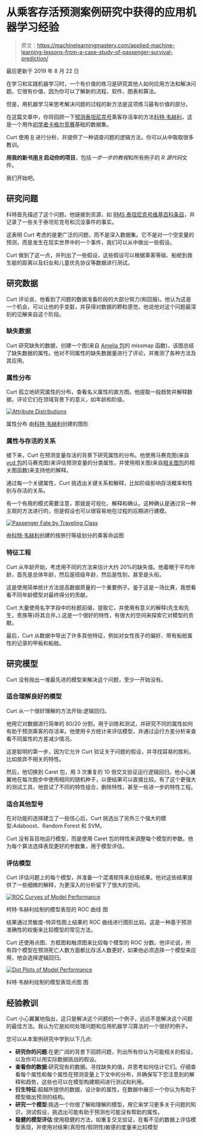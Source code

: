 # 从乘客存活预测案例研究中获得的应用机器学习经验

> 原文：<https://machinelearningmastery.com/applied-machine-learning-lessons-from-a-case-study-of-passenger-survival-prediction/>

最后更新于 2019 年 8 月 22 日

在学习和实践机器学习时，一个有价值的练习是研究其他人如何应用方法和解决问题。它很有价值，因为你可以了解新的流程、软件、图表和算法。

但是，用机器学习来思考解决问题的过程的新方法是这项练习最有价值的部分。

在这篇文章中，你将回顾一下[预测泰坦尼克号](https://github.com/wehrley/wehrley.github.io/blob/master/SOUPTONUTS.md)乘客存活率的方法[科特·韦赫利](https://www.kaggle.com/users/130117/curt-wehrley)，这是一个用作[初学者卡格尔竞赛](https://en.wikipedia.org/wiki/RMS_Titanic)基础的数据集。

Curt 使用 [R](https://machinelearningmastery.com/books-for-machine-learning-with-r/ "Books for Machine Learning with R") 进行分析，并提供了一种调查问题的逻辑方法，你可以从中吸取很多教训。

**用我的新书[用 R](https://machinelearningmastery.com/machine-learning-with-r/) 启动你的项目**，包括*一步一步的教程*和所有例子的 *R 源代码*文件。

我们开始吧。

## 研究问题

科特首先描述了这个问题。他链接到资源，如 [RMS 泰坦尼克号维基百科条目](https://en.wikipedia.org/wiki/RMS_Titanic)，并记录了一些关于泰坦尼克号和沉没事件的事实。

这表明 Curt 考虑的是更广泛的问题，而不是深入数据集。它不是对一个空变量的预测，而是发生在现实世界中的一个事件，我们可以从中做出一些假设。

Curt 做到了这一点，并列出了一些假设，这些假设可以根据乘客等级、船舱到救生艇的距离以及妇女和儿童优先协议等数据进行测试。

## 研究数据

Curt 评论说，他看到了问题的数据准备阶段的大部分努力(和回报)。他认为这是一个机会，可以让他的手变脏，并获得对数据的颗粒感觉。他说他对这个问题最深刻的见解来自这个阶段。

### 缺失数据

Curt 研究缺失的数据，创建一个图(来自 [Amelia 包](https://cran.r-project.org/web/packages/Amelia/index.html)的 missmap 函数)，该图总结了缺失数据的属性。他对不同属性的缺失数据量进行了评论，并推测了各种方法及其应用。

### 属性分布

Curt 孤立地研究属性的分布，查看名义属性的直方图。他提取一般趋势并解释数据，评论它们在领域背景下的意义，如年龄和阶级。

[![Attribute Distributions](img/7b85ddb885d3e75b1d715a1c878b12d0.png)](https://machinelearningmastery.com/wp-content/uploads/2014/07/Attribute-Distributions.jpeg)

属性分布
由[科特·韦赫利](https://github.com/wehrley/wehrley.github.io/blob/master/SOUPTONUTS.md)创建的图形

### 属性与存活的关系

接下来，Curt 在预测变量存活的背景下研究属性的分布。他使用马赛克图(来自 [vcd 包](https://cran.r-project.org/web/packages/vcd/index.html)的马赛克图)来评估预测变量的分类属性，并使用相关图(来自[相关图包](https://cran.r-project.org/web/packages/corrgram/)的相关图函数)来支持他的解释。

通过每一个关键属性，Curt 挑选出关键关系和解释，比如阶级影响存活概率和性别与存活的关系。

有一个有用的模式需要注意，那就是可视化、解释和确认。这种确认是通过另一种主观的方法进行的，但是假设也可以很容易地在过程的后期进行建模。

[![Passenger Fate by Traveling Class](img/3a2eb03018e338d14bdaebf90ee14e1d.png)](https://machinelearningmastery.com/wp-content/uploads/2014/07/Passenger-Fate-by-Traveling-Class.jpeg)

由[科特·韦赫利](https://github.com/wehrley/wehrley.github.io/blob/master/SOUPTONUTS.md)创建的按旅行等级划分的乘客命运图

### 特征工程

Curt 从年龄开始，考虑用不同的方法来估计大约 20%的缺失值。他着眼于平均年龄，首先是总体年龄，然后是班级年龄，然后是性别，甚至是头衔。

这是使用简单统计方法提高数据质量的一个重要例子。鉴于这是一场比赛，我想看看不同年龄模型对最终得分的贡献。

Curt 大量使用名字字段中的标题前缀，提取它，并使用有意义的解释(先生和先生，贵族等)将其合并。).这是一个很好的特性，有很大的空间来探索它对模型的贡献。

最后，Curt 从数据中导出了许多其他特征，例如对女性孩子的偏好、带有船舱属性的记录的甲板和船舷。

## 研究模型

Curt 没有抛出一堆最先进的模型来解决这个问题，至少一开始没有。

### 适合理解良好的模型

Curt 从一个很好理解的方法开始:逻辑回归。

他用它对数据进行简单的 80/20 分割，用于训练和测试，并研究不同的属性如何有助于预测乘客的存活率。他使用卡方统计来评估模型，并通过运行方差分析来查看不同属性的方差减少情况。

这是聪明的第一步，因为它允许 Curt 验证关于问题的假设，并寻找容易的胜利，比如放弃不相关的特性。

然后，他切换到 Caret 包，用 3 次重复的 10 倍交叉验证运行逻辑回归。他小心翼翼地在每次跑步中使用相同的随机种子，以便结果可以直接比较。有了这个更强大的测试工具，他尝试了不同的特性组合，删除特性，甚至一些进一步的特性工程。

### 适合其他型号

在对功能的选择建立了一些信心后，Curt 挑选出了另外三个强大的模型:Adaboost、Random Forest 和 SVM。

Curt 没有盲目地运行模型，而是使用 Caret 包的特性来调整每个模型的参数。他为每个算法选择表现更好的参数集，用于模型评估。

### 评估模型

Curt 评估问题上的每个模型，并准备一个混淆矩阵来总结结果。他对这些结果提供了一些细微的解释，为更深入的分析留下了很大的空间。

[![ROC Curves of Model Performance](img/d636f31d64d5bb61fb78d3a46293805c.png)](https://machinelearningmastery.com/wp-content/uploads/2014/07/ROC-curves-for-different-models.jpeg)

柯特·韦赫利绘制的模型表现的 ROC 曲线
图

结果通过灵敏度-特异性图上结果的 ROC 曲线进行图形比较。这是一种基于预测准确性的权衡来比较模型的常见方法。

Curt 还使用点图、方框图和触须图来比较每个模型的 ROC 分数。他评论说，所有四个模型在预测死亡人数方面都比存活人数更好，如果他必须选择一个模型来应用，他会选择逻辑回归。

[![Dot Plots of Model Performance](img/132f9faae00491fa3c9e3f74ab27d0a3.png)](https://machinelearningmastery.com/wp-content/uploads/2014/07/Dot-Plots-of-Model-Performance.jpeg)

科特·韦赫利绘制的模型表现点图
图

## 经验教训

Curt 小心翼翼地指出，这只是解决这个问题的一个例子，远远不是解决这个问题的最佳方法。我认为它是如何处理问题和应用机器学习算法的一个很好的例子。

您可以从本案例研究中学到以下几点:

*   **研究你的问题**:在更广阔的背景下回顾问题，列出所有你认为可能相关的假设，以及你可以用实际数据挑战的假设。
*   **查看你的数据**:研究现有的数据。寻找缺失的值，并思考如何估计它们。仔细查看每个属性和每个属性在预测变量上下文中的分布，并确保写下您注意到的解释和趋势，这些也可以在模型构建期间进行测试和利用。
*   **衍生特征**:超越所提供的数据，设计新的属性，在数据中展示一个你认为有助于模型做出预测的结构。
*   **研究一个模型**:挑选一个你很了解和理解的模型，用它来学习更多关于问题的知识，测试假设，挑选出可能有助于预测也可能没有帮助的属性。
*   **稳健的模型评估**:使用稳健的方法，如重复交叉验证，在看不见的数据上评估模型表现，并使用对结果(真阳性/假阴性)敏感的度量来比较模型